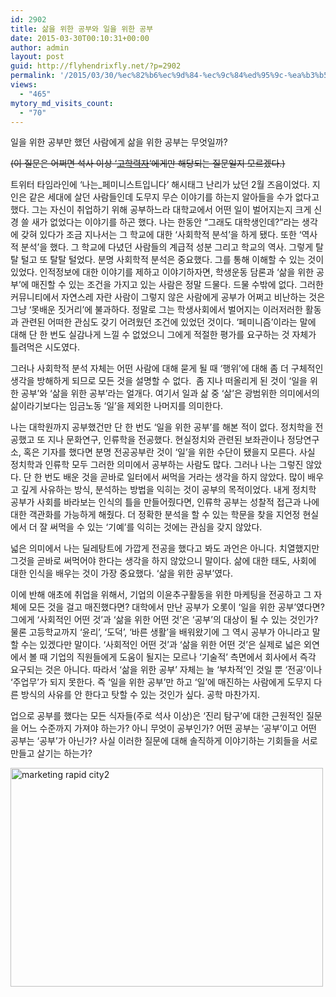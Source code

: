 ```yaml
---
id: 2902
title: 삶을 위한 공부와 일을 위한 공부
date: 2015-03-30T00:10:31+00:00
author: admin
layout: post
guid: http://flyhendrixfly.net/?p=2902
permalink: '/2015/03/30/%ec%82%b6%ec%9d%84-%ec%9c%84%ed%95%9c-%ea%b3%b5%eb%b6%80%ec%99%80-%ec%9d%bc%ec%9d%84-%ec%9c%84%ed%95%9c-%ea%b3%b5%eb%b6%80/'
views:
  - "465"
mytory_md_visits_count:
  - "70"
---
```

일을 위한 공부만 했던 사람에게 삶을 위한 공부는 무엇일까?

<del>(이 질문은 어쩌면 석사 이상 &#8216;<a href="https://mirror.enha.kr/wiki/%EC%94%B9%EC%84%A0%EB%B9%84">고학력자</a>&#8216;에게만 해당되는 질문일지 모르겠다.)</del>

트위터 타임라인에 &#8216;나는_페미니스트입니다&#8217; 해시태그 난리가 났던 2월 즈음이었다. 지인은 같은 세대에 살던 사람들인데 도무지 무슨 이야기를 하는지 알아들을 수가 없다고 했다. 그는 자신이 취업하기 위해 공부하느라 대학교에서 어떤 일이 벌어지는지 크게 신경 쓸 새가 없었다는 이야기를 하곤 했다. 나는 한동안 &#8220;그래도 대학생인데?&#8221;라는 생각에 갖혀 있다가 조금 지나서는 그 학교에 대한 &#8216;사회학적 분석&#8217;을 하게 됐다. 또한 &#8216;역사적 분석&#8217;을 했다. 그 학교에 다녔던 사람들의 계급적 성분 그리고 학교의 역사. 그렇게 탈탈 털고 또 탈탈 털었다. 분명 사회학적 분석은 중요했다. 그를 통해 이해할 수 있는 것이 있었다. 인적정보에 대한 이야기를 제하고 이야기하자면, 학생운동 담론과 &#8216;삶을 위한 공부&#8217;에 매진할 수 있는 조건을 가지고 있는 사람은 정말 드물다. 드물 수밖에 없다. 그러한 커뮤니티에서 자연스레 자란 사람이 그렇지 않은 사람에게 공부가 어쩌고 비난하는 것은 그냥 &#8216;못배운 짓거리&#8217;에 불과하다. 정말로 그는 학생사회에서 벌어지는 이러저러한 활동과 관련된 어떠한 관심도 갖기 어려웠던 조건에 있었던 것이다. &#8216;페미니즘&#8217;이라는 말에 대해 단 한 번도 실감나게 느낄 수 없었으니 그에게 적절한 평가를 요구하는 것 자체가 틀려먹은 시도였다.

그러나 사회학적 분석 자체는 어떤 사람에 대해 묻게 될 때 &#8216;행위&#8217;에 대해 좀 더 구체적인 생각을 방해하게 되므로 모든 것을 설명할 수 없다.  좀 지나 떠올리게 된 것이 &#8216;일을 위한 공부&#8217;와 &#8216;삶을 위한 공부&#8217;라는 얼개다. 여기서 일과 삶 중 &#8216;삶&#8217;은 광범위한 의미에서의 삶이라기보다는 임금노동 &#8216;일&#8217;을 제외한 나머지를 의미한다.

나는 대학원까지 공부했건만 단 한 번도 &#8216;일을 위한 공부&#8217;를 해본 적이 없다. 정치학을 전공했고 또 지나 문화연구, 인류학을 전공했다. 현실정치와 관련된 보좌관이나 정당연구소, 혹은 기자를 했다면 분명 전공공부란 것이 &#8216;일&#8217;을 위한 수단이 됐을지 모른다. 사실 정치학과 인류학 모두 그러한 의미에서 공부하는 사람도 많다. 그러나 나는 그렇진 않았다. 단 한 번도 배운 것을 곧바로 일터에서 써먹을 거라는 생각을 하지 않았다. 많이 배우고 깊게 사유하는 방식, 분석하는 방법을 익히는 것이 공부의 목적이었다. 내게 정치학 공부가 사회를 바라보는 인식의 틀을 만들어줬다면, 인류학 공부는 성찰적 접근과 나에 대한 객관화를 가능하게 해줬다. 더 정확한 분석을 할 수 있는 학문을 찾을 지언정 현실에서 더 잘 써먹을 수 있는 &#8216;기예&#8217;를 익히는 것에는 관심을 갖지 않았다.

넓은 의미에서 나는 딜레탕트에 가깝게 전공을 했다고 봐도 과언은 아니다. 치열했지만 그것을 곧바로 써먹어야 한다는 생각을 하지 않았으니 말이다. 삶에 대한 태도, 사회에 대한 인식을 배우는 것이 가장 중요했다. &#8216;삶을 위한 공부&#8217;였다.

이에 반해 애초에 취업을 위해서, 기업의 이윤추구활동을 위한 마케팅을 전공하고 그 자체에 모든 것을 걸고 매진했다면? 대학에서 만난 공부가 오롯이 &#8216;일을 위한 공부&#8217;였다면? 그에게 &#8216;사회적인 어떤 것&#8217;과 &#8216;삶을 위한 어떤 것&#8217;은 &#8216;공부&#8217;의 대상이 될 수 있는 것인가? 물론 고등학교까지 &#8216;윤리&#8217;, &#8216;도덕&#8217;, &#8216;바른 생활&#8217;을 배워왔기에 그 역시 공부가 아니라고 말할 수는 있겠다만 말이다. &#8216;사회적인 어떤 것&#8217;과 &#8216;삶을 위한 어떤 것&#8217;은 실제로 넓은 외연에서 볼 때 기업의 직원들에게 도움이 될지는 모르나 &#8216;기술적&#8217; 측면에서 회사에서 즉각 요구되는 것은 아니다. 따라서 &#8216;삶을 위한 공부&#8217; 자체는 늘 &#8216;부차적&#8217;인 것일 뿐 &#8216;전공&#8217;이나 &#8216;주업무&#8217;가 되지 못한다. 즉 &#8216;일을 위한 공부&#8217;만 하고 &#8216;일&#8217;에 매진하는 사람에게 도무지 다른 방식의 사유를 안 한다고 탓할 수 있는 것인가 싶다. 공학 마찬가지.

업으로 공부를 했다는 모든 식자들(주로 석사 이상)은 &#8216;진리 탐구&#8217;에 대한 근원적인 질문을 어느 수준까지 가져야 하는가? 아니 무엇이 공부인가? 어떤 공부는 &#8216;공부&#8217;이고 어떤 공부는 &#8216;공부&#8217;가 아닌가? 사실 이러한 질문에 대해 솔직하게 이야기하는 기회들을 서로 만들고 살기는 하는가?

[<img class=" wp-image-2905 size-large aligncenter" src="http://flyhendrixfly.net/wp-content/uploads/2015/03/marketing-rapid-city2-1024x716.jpg" alt="marketing rapid city2" width="500" height="350" srcset="http://localhost:8080/wordpress/wp-content/uploads/2015/03/marketing-rapid-city2-1024x716.jpg 1024w, http://localhost:8080/wordpress/wp-content/uploads/2015/03/marketing-rapid-city2-300x210.jpg 300w, http://localhost:8080/wordpress/wp-content/uploads/2015/03/marketing-rapid-city2-900x629.jpg 900w" sizes="(max-width: 500px) 100vw, 500px" />](http://flyhendrixfly.net/wp-content/uploads/2015/03/marketing-rapid-city2.jpg)